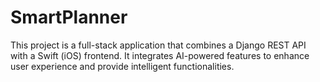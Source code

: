 # SmartPlanner
This project is a full-stack application that combines a Django REST API with a Swift (iOS) frontend. It integrates AI-powered features to enhance user experience and provide intelligent functionalities.
